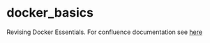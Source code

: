 # docker_basics
Revising Docker Essentials.
For confluence documentation see [here](https://n2nservices.atlassian.net/wiki/spaces/OPS/pages/edit-v2/3537371306)
